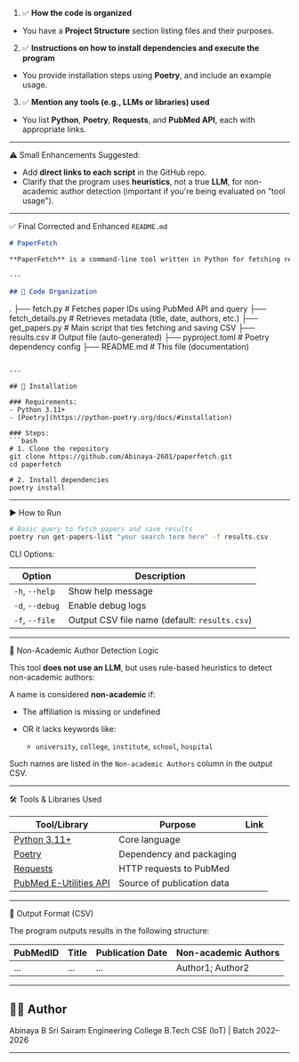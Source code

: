 1. ✅ **How the code is organized**

* You have a **Project Structure** section listing files and their purposes.

2. ✅ **Instructions on how to install dependencies and execute the program**

* You provide installation steps using **Poetry**, and include an example usage.

3. ✅ **Mention any tools (e.g., LLMs or libraries) used**

* You list **Python**, **Poetry**, **Requests**, and **PubMed API**, each with appropriate links.

---

⚠️ Small Enhancements Suggested:

* Add **direct links to each script** in the GitHub repo.
* Clarify that the program uses **heuristics**, not a true **LLM**, for non-academic author detection (important if you're being evaluated on "tool usage").

---

✅ Final Corrected and Enhanced `README.md`

```markdown
# PaperFetch

**PaperFetch** is a command-line tool written in Python for fetching research paper metadata from PubMed using their E-Utilities API. It flags potential non-academic authors using affiliation-based heuristics.

---

## 📁 Code Organization

```

.
├── fetch.py               # Fetches paper IDs using PubMed API and query
├── fetch\_details.py       # Retrieves metadata (title, date, authors, etc.)
├── get\_papers.py          # Main script that ties fetching and saving CSV
├── results.csv            # Output file (auto-generated)
├── pyproject.toml         # Poetry dependency config
├── README.md              # This file (documentation)

````

---

## 🧪 Installation

### Requirements:
- Python 3.11+
- [Poetry](https://python-poetry.org/docs/#installation)

### Steps:
```bash
# 1. Clone the repository
git clone https://github.com/Abinaya-2601/paperfetch.git
cd paperfetch

# 2. Install dependencies
poetry install
````

---

▶️ How to Run

```bash
# Basic query to fetch papers and save results
poetry run get-papers-list "your search term here" -f results.csv
```

CLI Options:

| Option          | Description                                   |
| --------------- | --------------------------------------------- |
| `-h`, `--help`  | Show help message                             |
| `-d`, `--debug` | Enable debug logs                             |
| `-f`, `--file`  | Output CSV file name (default: `results.csv`) |

---

🧠 Non-Academic Author Detection Logic

This tool **does not use an LLM**, but uses rule-based heuristics to detect non-academic authors:

A name is considered **non-academic** if:

* The affiliation is missing or undefined
* OR it lacks keywords like:

  * `university`, `college`, `institute`, `school`, `hospital`

Such names are listed in the `Non-academic Authors` column in the output CSV.

---

🛠️ Tools & Libraries Used

| Tool/Library                                                           | Purpose                    | Link |
| ---------------------------------------------------------------------- | -------------------------- | ---- |
| [Python 3.11+](https://www.python.org/downloads/)                      | Core language              |      |
| [Poetry](https://python-poetry.org/)                                   | Dependency and packaging   |      |
| [Requests](https://pypi.org/project/requests/)                         | HTTP requests to PubMed    |      |
| [PubMed E-Utilities API](https://www.ncbi.nlm.nih.gov/books/NBK25500/) | Source of publication data |      |

---

📄 Output Format (CSV)

The program outputs results in the following structure:

| PubMedID | Title | Publication Date | Non-academic Authors |
| -------- | ----- | ---------------- | -------------------- |
| ...      | ...   | ...              | Author1; Author2     |

---

## 👩‍💻 Author

Abinaya B
Sri Sairam Engineering College
B.Tech CSE (IoT) | Batch 2022–2026

---
